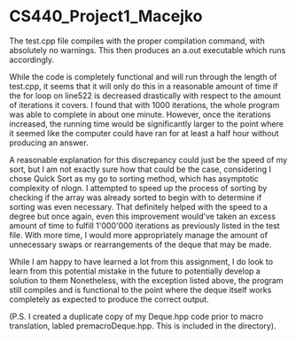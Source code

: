 # CS440_Project1_Macejko

The test.cpp file compiles with the proper compilation command, with absolutely no
warnings. This then produces an a.out executable which runs accordingly.

While the code is completely functional and will run through the length of test.cpp,
it seems that it will only do this in a reasonable amount of
time if the for loop on line522 is decreased drastically with respect to the 
amount of iterations it covers. I found that with 1000 iterations, the whole 
program was able to complete in about one minute. However, once the iterations 
increased, the running time would be significantly larger to the point where it 
seemed like the computer could have ran for at least a half hour without producing
an answer.

A reasonable explanation for this discrepancy could just be the speed of my sort,
but I am not exactly sure how that could be the case, considering I chose Quick
Sort as my go to sorting method, which has asymptotic complexity of nlogn. I 
attempted to speed up the process of sorting by checking if the array was already
sorted to begin with to determine if sorting was even necessary. That definitely
helped with the speed to a degree but once again, even this improvement would've 
taken an excess amount of time to fulfill 1'000'000 iterations as previously 
listed in the test file. With more time, I would more appropriately manage the 
amount of unnecessary swaps or rearrangements of the deque that may be made.

While I am happy to have learned a lot from this assignment, I do look to learn
from this potential mistake in the future to potentially develop a solution to them 
Nonetheless, with the exception listed above, the program still compiles 
and is functional to the point where the deque itself works completely as expected
to produce the correct output.

(P.S. I created a duplicate copy of my Deque.hpp code prior to macro translation,
labled premacroDeque.hpp. This is included in the directory).


